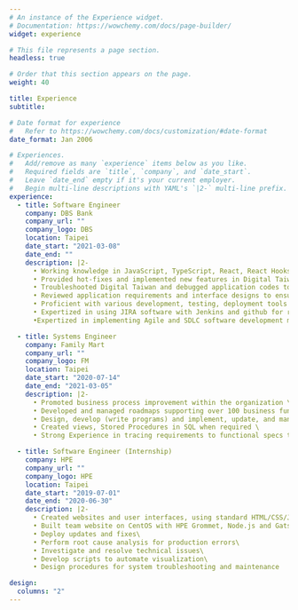 ```yaml
---
# An instance of the Experience widget.
# Documentation: https://wowchemy.com/docs/page-builder/
widget: experience

# This file represents a page section.
headless: true

# Order that this section appears on the page.
weight: 40

title: Experience
subtitle:

# Date format for experience
#   Refer to https://wowchemy.com/docs/customization/#date-format
date_format: Jan 2006

# Experiences.
#   Add/remove as many `experience` items below as you like.
#   Required fields are `title`, `company`, and `date_start`.
#   Leave `date_end` empty if it's your current employer.
#   Begin multi-line descriptions with YAML's `|2-` multi-line prefix.
experience:
  - title: Software Engineer
    company: DBS Bank
    company_url: ""
    company_logo: DBS
    location: Taipei
    date_start: "2021-03-08"
    date_end: ""
    description: |2-
      • Working knowledge in JavaScript, TypeScript, React, React Hooks, Redux, Redux-Saga and Jest\
      • Provided hot-fixes and implemented new features in Digital Taiwan (DigiBank)\
      • Troubleshooted Digital Taiwan and debugged application codes to improve functionality\
      • Reviewed application requirements and interface designs to ensure compatibility within existing applications\
      • Proficient with various development, testing, deployment tools - Git, Jenkins, and Docker\
      • Expertized in using JIRA software with Jenkins and github for real time bug tracking and issue management\
      •Expertized in implementing Agile and SDLC software development methodologies.

  - title: Systems Engineer
    company: Family Mart
    company_url: ""
    company_logo: FM
    location: Taipei
    date_start: "2020-07-14"
    date_end: "2021-03-05"
    description: |2-
      • Promoted business process improvement within the organization \
      • Developed and managed roadmaps supporting over 100 business functions \
      • Design, develop (write programs) and implement, update, and manage workflow implementation \
      • Created views, Stored Procedures in SQL when required \
      • Strong Experience in tracing requirements to functional specs to test scenarios and test scripts

  - title: Software Engineer (Internship)
    company: HPE
    company_url: ""
    company_logo: HPE
    location: Taipei
    date_start: "2019-07-01"
    date_end: "2020-06-30"
    description: |2-
      • Created websites and user interfaces, using standard HTML/CSS/JS practices, while incorporating data from back-end databases and services.\
      • Built team website on CentOS with HPE Grommet, Node.js and Gatsby to handle high concurrency and blocked out unnecessary requests to the backend server.\
      • Deploy updates and fixes\
      • Perform root cause analysis for production errors\
      • Investigate and resolve technical issues\
      • Develop scripts to automate visualization\
      • Design procedures for system troubleshooting and maintenance

design:
  columns: "2"
---
```

